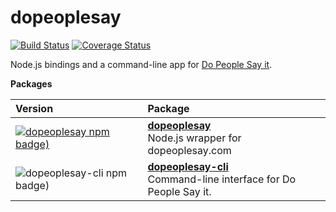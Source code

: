 # dopeoplesay

[![Build Status](https://travis-ci.com/uetchy/dopeoplesay.svg?branch=master)](https://travis-ci.com/uetchy/dopeoplesay)
[![Coverage Status](https://coveralls.io/repos/github/uetchy/dopeoplesay/badge.svg?branch=master)](https://coveralls.io/github/uetchy/dopeoplesay?branch=master)

Node.js bindings and a command-line app for [Do People Say it](https://dopeoplesay.com).

<!-- START pkgtoc, keep to allow update -->

**Packages**

| Version                                                                                                          | Package                                                                                            |
| :--------------------------------------------------------------------------------------------------------------- | :------------------------------------------------------------------------------------------------- |
| [![dopeoplesay npm badge)](https://img.shields.io/npm/v/dopeoplesay.svg)](https://npmjs.com/package/dopeoplesay) | **[dopeoplesay](packages/dopeoplesay/)**<br />Node.js wrapper for dopeoplesay.com                  |
| ![dopeoplesay-cli npm badge)](https://img.shields.io/npm/v/dopeoplesay-cli.svg)                                  | **[dopeoplesay-cli](packages/dopeoplesay-cli/)**<br />Command-line interface for Do People Say it. |

<!-- END pkgtoc, keep to allow update -->

